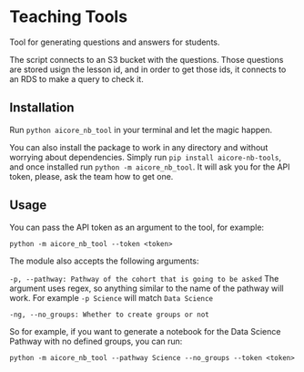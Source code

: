 # Teaching Tools

Tool for generating questions and answers for students.

The script connects to an S3 bucket with the questions. Those questions are stored usign the lesson id, and in order to get those ids, it connects to an RDS to make a query to check it.

## Installation

Run `python aicore_nb_tool` in your terminal and let the magic happen.

You can also install the package to work in any directory and without worrying about dependencies. Simply run `pip install aicore-nb-tools`, and once installed run `python -m aicore_nb_tool`. It will ask you for the API token, please, ask the team how to get one.

## Usage

You can pass the API token as an argument to the tool, for example:

`python -m aicore_nb_tool --token <token>`

The module also accepts the following arguments:

`-p, --pathway: Pathway of the cohort that is going to be asked` The argument uses regex, so anything similar to the name of the pathway will work. For example `-p Science` will match `Data Science`

`-ng, --no_groups: Whether to create groups or not`

So for example, if you want to generate a notebook for the Data Science Pathway with no defined groups, you can run:

`python -m aicore_nb_tool --pathway Science --no_groups --token <token>`
